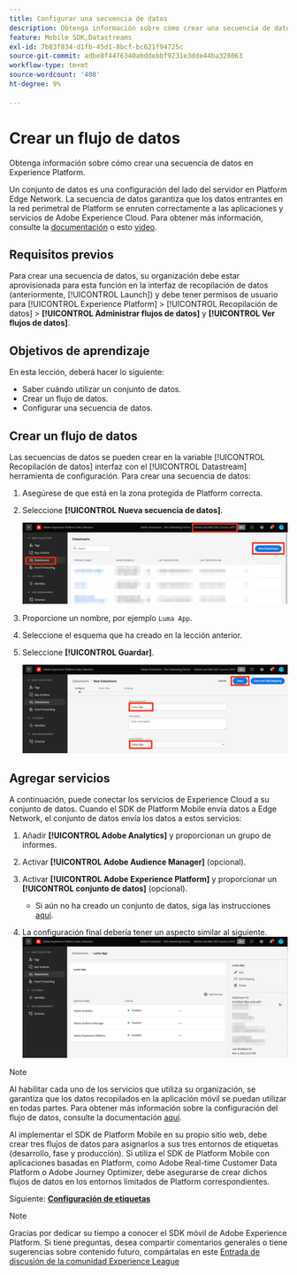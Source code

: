 ```yaml
---
title: Configurar una secuencia de datos
description: Obtenga información sobre cómo crear una secuencia de datos en Experience Platform.
feature: Mobile SDK,Datastreams
exl-id: 7b83f834-d1fb-45d1-8bcf-bc621f94725c
source-git-commit: adbe8f4476340abddebbf9231e3dde44ba328063
workflow-type: tm+mt
source-wordcount: '408'
ht-degree: 9%

---
```


# Crear un flujo de datos

Obtenga información sobre cómo crear una secuencia de datos en Experience Platform.

Un conjunto de datos es una configuración del lado del servidor en Platform Edge Network.  La secuencia de datos garantiza que los datos entrantes en la red perimetral de Platform se enruten correctamente a las aplicaciones y servicios de Adobe Experience Cloud. Para obtener más información, consulte la [documentación](https://experienceleague.adobe.com/docs/experience-platform/edge/fundamentals/datastreams.html?lang=es) o esto [video](https://experienceleague.adobe.com/docs/platform-learn/data-collection/edge-network/configure-datastreams.html?lang=es).

## Requisitos previos

Para crear una secuencia de datos, su organización debe estar aprovisionada para esta función en la interfaz de recopilación de datos (anteriormente, [!UICONTROL Launch]) y debe tener permisos de usuario para [!UICONTROL Experience Platform] > [!UICONTROL Recopilación de datos] > **[!UICONTROL Administrar flujos de datos]** y **[!UICONTROL Ver flujos de datos]**.

## Objetivos de aprendizaje

En esta lección, deberá hacer lo siguiente:

* Saber cuándo utilizar un conjunto de datos.
* Crear un flujo de datos.
* Configurar una secuencia de datos.

## Crear un flujo de datos

Las secuencias de datos se pueden crear en la variable [!UICONTROL Recopilación de datos] interfaz con el [!UICONTROL Datastream] herramienta de configuración. Para crear una secuencia de datos:

1. Asegúrese de que está en la zona protegida de Platform correcta.
1. Seleccione **[!UICONTROL Nueva secuencia de datos]**.

   ![inicio de flujos de datos](assets/mobile-datastream-new.png)

1. Proporcione un nombre, por ejemplo `Luma App`.
1. Seleccione el esquema que ha creado en la lección anterior.
1. Seleccione **[!UICONTROL Guardar]**.

   ![nuevos flujos de datos](assets/mobile-datastream-name.png)


## Agregar servicios

A continuación, puede conectar los servicios de Experience Cloud a su conjunto de datos. Cuando el SDK de Platform Mobile envía datos a Edge Network, el conjunto de datos envía los datos a estos servicios:

1. Añadir **[!UICONTROL Adobe Analytics]** y proporcionan un grupo de informes.

1. Activar **[!UICONTROL Adobe Audience Manager]** (opcional).

1. Activar **[!UICONTROL Adobe Experience Platform]** y proporcionar un **[!UICONTROL conjunto de datos]** (opcional).
   * Si aún no ha creado un conjunto de datos, siga las instrucciones [aquí](platform.md).

1. La configuración final debería tener un aspecto similar al siguiente.
   ![configuración de secuencia de datos](assets/mobile-datastream-settings.png)


>[!NOTE]
>
>Al habilitar cada uno de los servicios que utiliza su organización, se garantiza que los datos recopilados en la aplicación móvil se puedan utilizar en todas partes. Para obtener más información sobre la configuración del flujo de datos, consulte la documentación [aquí](https://experienceleague.adobe.com/docs/experience-platform/edge/fundamentals/datastreams.html#adobe-experience-platform-settings).

Al implementar el SDK de Platform Mobile en su propio sitio web, debe crear tres flujos de datos para asignarlos a sus tres entornos de etiquetas (desarrollo, fase y producción). Si utiliza el SDK de Platform Mobile con aplicaciones basadas en Platform, como Adobe Real-time Customer Data Platform o Adobe Journey Optimizer, debe asegurarse de crear dichos flujos de datos en los entornos limitados de Platform correspondientes.

Siguiente: **[Configuración de etiquetas](configure-tags.md)**

>[!NOTE]
>
>Gracias por dedicar su tiempo a conocer el SDK móvil de Adobe Experience Platform. Si tiene preguntas, desea compartir comentarios generales o tiene sugerencias sobre contenido futuro, compártalas en este [Entrada de discusión de la comunidad Experience League](https://experienceleaguecommunities.adobe.com/t5/adobe-experience-platform-launch/tutorial-discussion-implement-adobe-experience-cloud-in-mobile/td-p/443796)
